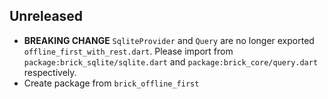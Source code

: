 ## Unreleased

* **BREAKING CHANGE** `SqliteProvider` and `Query` are no longer exported `offline_first_with_rest.dart`. Please import from `package:brick_sqlite/sqlite.dart` and `package:brick_core/query.dart` respectively.
* Create package from `brick_offline_first`
